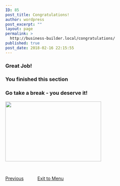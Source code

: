 ```yaml
---
ID: 85
post_title: Congratulations!
author: wordpress
post_excerpt: ""
layout: page
permalink: >
  http://business-builder.local/congratulations/
published: true
post_date: 2018-02-16 22:15:55
---
```

<h3>Great Job!</h3>
<h3>You finished this section</h3>
<h3>Go take a break - you deserve it!</h3>
<img class="alignnone size-medium wp-image-110" src="http://business-builder.local/wp-content/uploads/2018/02/businessman-2056022_1920-300x188.jpg" alt="" width="300" height="188" />

&nbsp;

<a href="http://business-builder.local/whats-your-idea/">Previous</a>           <a href="http://business-builder.local/courses/">Exit to Menu</a>